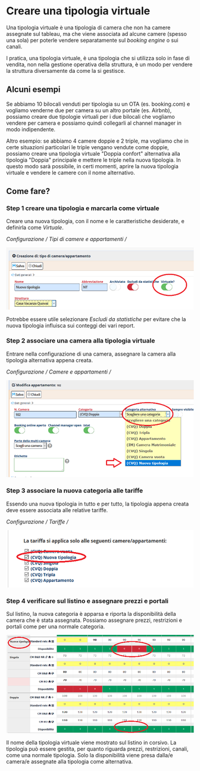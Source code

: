 # Creare una tipologia virtuale

Una tipologia virtuale è una tipologia di camera che non ha camere assegnate sul tableau, ma che viene associata ad alcune camere (spesso una sola) per poterle vendere separatamente sul *booking engine* o sui canali.

I pratica, una tipologia virtuale, è una tipologia che si utilizza solo in fase di vendita, non nella gestione operativa della struttura, è un modo per vendere la struttura diversamente da come la si gestisce.

## Alcuni esempi

Se abbiamo 10 bilocali venduti per tipologia su un OTA (es. booking.com) e vogliamo venderne due per camera su un altro portale (es. Airbnb), possiamo creare due tipologie virtuali per i due bilocali che vogliamo vendere per camera e possiamo quindi collegarli al channel manager in modo indipendente.

Altro esempio: se abbiamo 4 camere doppie e 2 triple, ma vogliamo che in certe situazioni particolari le triple vengano vendute come doppie, possiamo creare una tipologia virtuale "Doppia confort" alternativa alla tipologia "Doppia" principale e mettere le triple nella nuova tipologia. In questo modo sarà possibile, in certi momenti, aprire la nuova tipologia virtuale e vendere le camere con il nome alternativo.

## Come fare?

### Step 1 creare una tipologia e marcarla come virtuale

Creare una nuova tipologia, con il nome e le caratteristiche desiderate, e definirla come *Virtuale*.

*Configurazione / Tipi di camere e appartamenti / <modifica tipo camera appartamento>*

![image-20200313095221665](images/image-20200313095221665.png)

Potrebbe essere utile selezionare *Escludi da statistiche* per evitare che la nuova tipologia influisca sui conteggi dei vari report.

### Step 2 associare una camera alla tipologia virtuale

Entrare nella configurazione di una camera, assegnare la camera alla tipologia alternativa appena creata.

*Configurazione / Camere e appartamenti / <modifica camera appartamento>*

![image-20200313095454695](images/image-20200313095454695.png)

### Step 3 associare la nuova categoria alle tariffe

Essendo una nuova tipologia in tutto e per tutto, la tipologia appena creata deve essere associata alle relative tariffe.

*Configurazione / Tariffe / <modifica tariffa>*

![image-20200313095724425](images/image-20200313095724425.png)

### Step 4 verificare sul listino e assegnare prezzi e portali

Sul listino, la nuova categoria è apparsa e riporta la disponibilità della camera che è stata assegnata. Possiamo assegnare prezzi, restrizioni e portali come per una normale categoria.

![image-20200313100217245](images/image-20200313100217245.png)

Il nome della tipologia virtuale viene mostrato sul listino in corsivo. La tipologia può essere gestita, per quanto riguarda prezzi, restrizioni, canali, come una normale tipologia. Solo la disponibilità viene presa dalla/e camera/e assegnate alla tipologia come alternativa.


